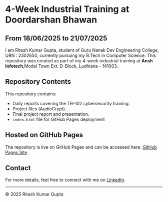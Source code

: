 # 4-Week Industrial Training at Doordarshan Bhawan

## From 18/06/2025 to 21/07/2025

I am Ritesh Kumar Gupta, student of Guru Nanak Dev Engineering College, URN : 2302650, currently pursuing my B.Tech in Computer Science. This repository was created as part of my 4-week industrial training at **Ansh Infotech**,Model Town Ext. D-Block, Ludhiana - 141003.

## Repository Contents

This repository contains:

* Daily reports covering the TR-102 cybersecurity training.
* Project files (AudioCrypt).
* Final project report and presentation.
* `index.html` file for GitHub Pages deployment

## Hosted on GitHub Pages

The repository is live on GitHub Pages and can be accessed here:
[GitHub Pages Site](https://ritesh0x.github.io/Training-102-Report/)

## Contact

For more details, feel free to connect with me on [LinkedIn](https://www.linkedin.com/in/ritesh0x-profile).

---

© 2025 Ritesh Kumar Gupta

